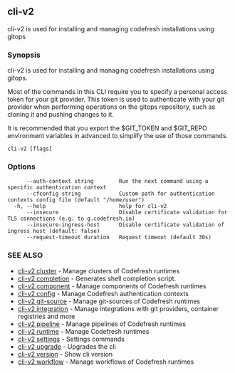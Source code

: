 ## cli-v2

cli-v2 is used for installing and managing codefresh installations using gitops

### Synopsis

cli-v2 is used for installing and managing codefresh installations using gitops.
        
Most of the commands in this CLI require you to specify a personal access token
for your git provider. This token is used to authenticate with your git provider
when performing operations on the gitops repository, such as cloning it and
pushing changes to it.

It is recommended that you export the $GIT_TOKEN and $GIT_REPO environment
variables in advanced to simplify the use of those commands.


```
cli-v2 [flags]
```

### Options

```
      --auth-context string        Run the next command using a specific authentication context
      --cfconfig string            Custom path for authentication contexts config file (default "/home/user")
  -h, --help                       help for cli-v2
      --insecure                   Disable certificate validation for TLS connections (e.g. to g.codefresh.io)
      --insecure-ingress-host      Disable certificate validation of ingress host (default: false)
      --request-timeout duration   Request timeout (default 30s)
```

### SEE ALSO

* [cli-v2 cluster](cli-v2_cluster.md)	 - Manage clusters of Codefresh runtimes
* [cli-v2 completion](cli-v2_completion.md)	 - Generates shell completion script.
* [cli-v2 component](cli-v2_component.md)	 - Manage components of Codefresh runtimes
* [cli-v2 config](cli-v2_config.md)	 - Manage Codefresh authentication contexts
* [cli-v2 git-source](cli-v2_git-source.md)	 - Manage git-sources of Codefresh runtimes
* [cli-v2 integration](cli-v2_integration.md)	 - Manage integrations with git providers, container registries and more
* [cli-v2 pipeline](cli-v2_pipeline.md)	 - Manage pipelines of Codefresh runtimes
* [cli-v2 runtime](cli-v2_runtime.md)	 - Manage Codefresh runtimes
* [cli-v2 settings](cli-v2_settings.md)	 - Settings commands
* [cli-v2 upgrade](cli-v2_upgrade.md)	 - Upgrades the cli
* [cli-v2 version](cli-v2_version.md)	 - Show cli version
* [cli-v2 workflow](cli-v2_workflow.md)	 - Manage workflows of Codefresh runtimes

